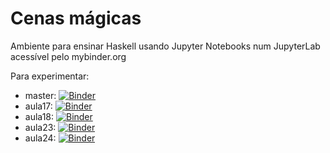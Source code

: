 # Cenas mágicas
Ambiente para ensinar Haskell usando Jupyter Notebooks num JupyterLab acessível pelo mybinder.org

Para experimentar:
- master: [![Binder](https://mybinder.org/badge_logo.svg)](https://mybinder.org/v2/gh/EvaGomes/teaching-haskell/master)
- aula17: [![Binder](https://mybinder.org/badge_logo.svg)](https://mybinder.org/v2/gh/EvaGomes/teaching-haskell/aula17?urlpath=lab/workspaces/ws-aula17)
- aula18: [![Binder](https://mybinder.org/badge_logo.svg)](https://mybinder.org/v2/gh/EvaGomes/teaching-haskell/aula18?urlpath=lab/workspaces/ws-aula18)
- aula23: [![Binder](https://mybinder.org/badge_logo.svg)](https://mybinder.org/v2/gh/EvaGomes/teaching-haskell/aula23?urlpath=lab/workspaces/ws-aula23)
- aula24: [![Binder](https://mybinder.org/badge_logo.svg)](https://mybinder.org/v2/gh/EvaGomes/teaching-haskell/aula24?urlpath=lab/workspaces/ws-aula24)
